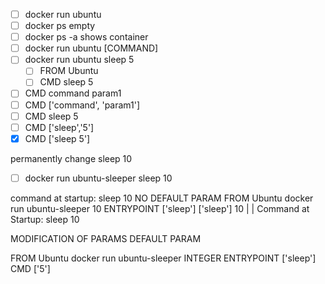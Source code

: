 
- [ ] docker run ubuntu 
- [ ] docker ps          empty
- [ ] docker ps -a    shows container
- [ ] docker run ubuntu [COMMAND]
- [ ] docker run ubuntu sleep 5
	- [ ] FROM Ubuntu
	- [ ] CMD sleep 5
- [ ] CMD command param1 
- [ ] CMD ['command', 'param1']
- [ ] CMD sleep 5
- [ ] CMD ['sleep','5']
- [x] CMD ['sleep 5']

permanently change sleep 10
- [ ] docker run ubuntu-sleeper sleep 10

command at startup: sleep 10
NO DEFAULT PARAM 
FROM Ubuntu                                docker run ubuntu-sleeper 10
ENTRYPOINT ['sleep']
													['sleep']    10
													     |          |
					Command at Startup: sleep 10 

MODIFICATION OF PARAMS DEFAULT PARAM 

FROM Ubuntu                                docker run ubuntu-sleeper INTEGER 
ENTRYPOINT ['sleep']
CMD ['5']